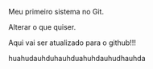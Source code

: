 Meu primeiro sistema no Git.

Alterar o que quiser.

Aqui vai ser atualizado para o github!!!

huahudauhduhauhduahuhdauhudhauhda